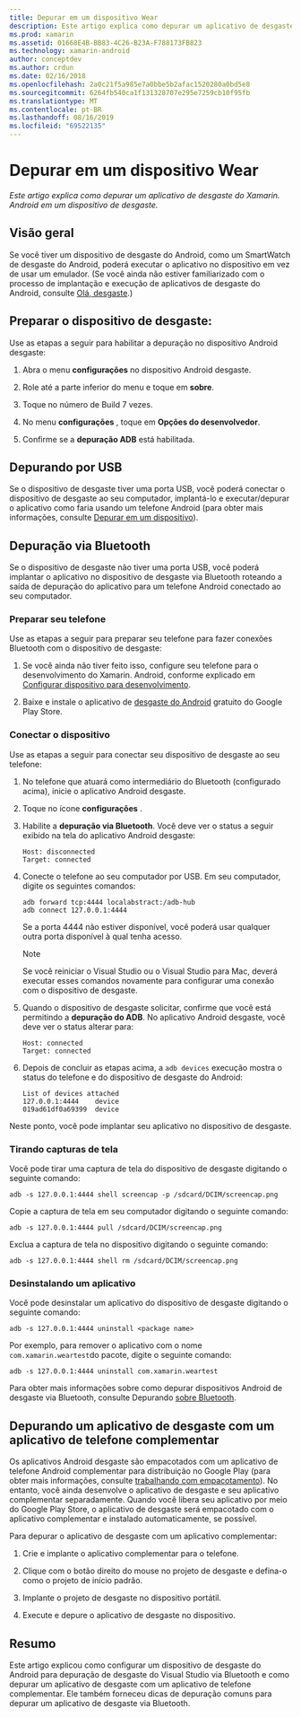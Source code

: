 ```yaml
---
title: Depurar em um dispositivo Wear
description: Este artigo explica como depurar um aplicativo de desgaste do Xamarin. Android em um dispositivo de desgaste.
ms.prod: xamarin
ms.assetid: 01668E4B-BB83-4C26-B23A-F788173FB823
ms.technology: xamarin-android
author: conceptdev
ms.author: crdun
ms.date: 02/16/2018
ms.openlocfilehash: 2a0c21f5a985e7a0bbe5b2afac1520280a0bd5e8
ms.sourcegitcommit: 6264fb540ca1f131328707e295e7259cb10f95fb
ms.translationtype: MT
ms.contentlocale: pt-BR
ms.lasthandoff: 08/16/2019
ms.locfileid: "69522135"
---
```

# <a name="debug-on-a-wear-device"></a>Depurar em um dispositivo Wear

_Este artigo explica como depurar um aplicativo de desgaste do Xamarin. Android em um dispositivo de desgaste._


## <a name="overview"></a>Visão geral

Se você tiver um dispositivo de desgaste do Android, como um SmartWatch de desgaste do Android, poderá executar o aplicativo no dispositivo em vez de usar um emulador. (Se você ainda não estiver familiarizado com o processo de implantação e execução de aplicativos de desgaste do Android, consulte [Olá, desgaste](~/android/wear/get-started/hello-wear.md).)

## <a name="prepare-the-wear-device"></a>Preparar o dispositivo de desgaste:

Use as etapas a seguir para habilitar a depuração no dispositivo Android desgaste:

1. Abra o menu **configurações** no dispositivo Android desgaste.

2. Role até a parte inferior do menu e toque em **sobre**.

3. Toque no número de Build 7 vezes.

4. No menu **configurações** , toque em **Opções do desenvolvedor**.

5. Confirme se a **depuração ADB** está habilitada.


## <a name="debugging-over-usb"></a>Depurando por USB

Se o dispositivo de desgaste tiver uma porta USB, você poderá conectar o dispositivo de desgaste ao seu computador, implantá-lo e executar/depurar o aplicativo como faria usando um telefone Android (para obter mais informações, consulte [Depurar em um dispositivo](~/android/deploy-test/debugging/debug-on-device.md)).


## <a name="debugging-over-bluetooth"></a>Depuração via Bluetooth

Se o dispositivo de desgaste não tiver uma porta USB, você poderá implantar o aplicativo no dispositivo de desgaste via Bluetooth roteando a saída de depuração do aplicativo para um telefone Android conectado ao seu computador. 

### <a name="prepare-your-phone"></a>Preparar seu telefone

Use as etapas a seguir para preparar seu telefone para fazer conexões Bluetooth com o dispositivo de desgaste: 

1. Se você ainda não tiver feito isso, configure seu telefone para o desenvolvimento do Xamarin. Android, conforme explicado em [Configurar dispositivo para desenvolvimento](~/android/get-started/installation/set-up-device-for-development.md).

2. Baixe e instale o aplicativo de [desgaste do Android](https://play.google.com/store/apps/details?id=com.google.android.wearable.app) gratuito do Google Play Store.

### <a name="connect-the-device"></a>Conectar o dispositivo

Use as etapas a seguir para conectar seu dispositivo de desgaste ao seu telefone:

1. No telefone que atuará como intermediário do Bluetooth (configurado acima), inicie o aplicativo Android desgaste. 

2. Toque no ícone **configurações** .

3. Habilite a **depuração via Bluetooth**. Você deve ver o status a seguir exibido na tela do aplicativo Android desgaste:

    ```
    Host: disconnected
    Target: connected
    ```

4. Conecte o telefone ao seu computador por USB. Em seu computador, digite os seguintes comandos:

    ```shell
    adb forward tcp:4444 localabstract:/adb-hub
    adb connect 127.0.0.1:4444
    ```

    Se a porta 4444 não estiver disponível, você poderá usar qualquer outra porta disponível à qual tenha acesso. 

    > [!NOTE]
    > Se você reiniciar o Visual Studio ou o Visual Studio para Mac, deverá executar esses comandos novamente para configurar uma conexão com o dispositivo de desgaste.

5. Quando o dispositivo de desgaste solicitar, confirme que você está permitindo a **depuração do ADB**. No aplicativo Android desgaste, você deve ver o status alterar para:

    ```
    Host: connected
    Target: connected
    ```

6. Depois de concluir as etapas acima, a `adb devices` execução mostra o status do telefone e do dispositivo de desgaste do Android:

    ```
    List of devices attached
    127.0.0.1:4444    device
    019ad61df0a69399  device
    ```

Neste ponto, você pode implantar seu aplicativo no dispositivo de desgaste.

<a name="screenshots" />

### <a name="taking-screenshots"></a>Tirando capturas de tela

Você pode tirar uma captura de tela do dispositivo de desgaste digitando o seguinte comando: 

```shell
adb -s 127.0.0.1:4444 shell screencap -p /sdcard/DCIM/screencap.png
```

Copie a captura de tela em seu computador digitando o seguinte comando:

```shell
adb -s 127.0.0.1:4444 pull /sdcard/DCIM/screencap.png
```

Exclua a captura de tela no dispositivo digitando o seguinte comando:

```shell
adb -s 127.0.0.1:4444 shell rm /sdcard/DCIM/screencap.png
```


### <a name="uninstalling-an-app"></a>Desinstalando um aplicativo

Você pode desinstalar um aplicativo do dispositivo de desgaste digitando o seguinte comando:

```shell
adb -s 127.0.0.1:4444 uninstall <package name>
```

Por exemplo, para remover o aplicativo com o nome `com.xamarin.weartest`do pacote, digite o seguinte comando:

```shell
adb -s 127.0.0.1:4444 uninstall com.xamarin.weartest
```

Para obter mais informações sobre como depurar dispositivos Android de desgaste via Bluetooth, consulte Depurando [sobre Bluetooth](https://developer.android.com/training/wearables/apps/bt-debugging.html).


## <a name="debugging-a-wear-app-with-a-companion-phone-app"></a>Depurando um aplicativo de desgaste com um aplicativo de telefone complementar

Os aplicativos Android desgaste são empacotados com um aplicativo de telefone Android complementar para distribuição no Google Play (para obter mais informações, consulte [trabalhando com empacotamento](~/android/wear/deploy-test/packaging.md)). No entanto, você ainda desenvolve o aplicativo de desgaste e seu aplicativo complementar separadamente. Quando você libera seu aplicativo por meio do Google Play Store, o aplicativo de desgaste será empacotado com o aplicativo complementar e instalado automaticamente, se possível.

Para depurar o aplicativo de desgaste com um aplicativo complementar: 

1. Crie e implante o aplicativo complementar para o telefone.

2. Clique com o botão direito do mouse no projeto de desgaste e defina-o como o projeto de início padrão.

3. Implante o projeto de desgaste no dispositivo portátil.

4. Execute e depure o aplicativo de desgaste no dispositivo.

 
## <a name="summary"></a>Resumo

Este artigo explicou como configurar um dispositivo de desgaste do Android para depuração de desgaste do Visual Studio via Bluetooth e como depurar um aplicativo de desgaste com um aplicativo de telefone complementar. Ele também forneceu dicas de depuração comuns para depurar um aplicativo de desgaste via Bluetooth.
